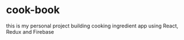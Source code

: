 # cook-book
this is my personal project building cooking ingredient app using React, Redux and Firebase
